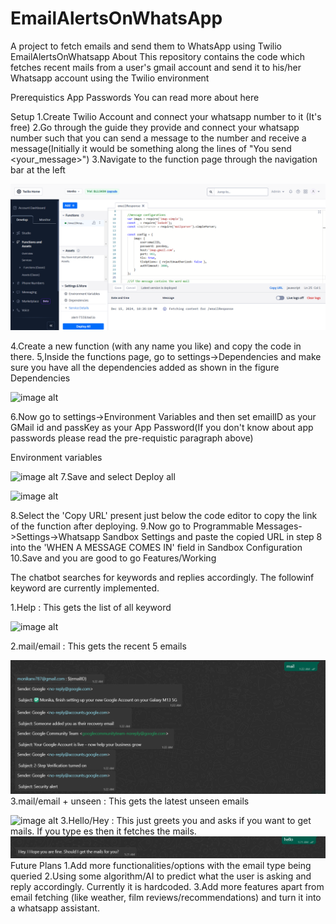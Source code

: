 # EmailAlertsOnWhatsApp
A project to fetch emails and send them to  WhatsApp using Twilio
EmailAlertsOnWhatsapp
About
This repository contains the code which fetches recent mails from a user's gmail account and send it to his/her Whatsapp account using the Twilio environment

Prerequistics
App Passwords
You can read more about here

Setup
  1.Create Twilio Account and connect your whatsapp number to it (It's free)
  2.Go through the guide they provide and connect your whatsapp number such that you can send a message to the number and receive a message(Initially it would be something along the lines of "You send <your_message>")
  3.Navigate to the function page through the navigation bar at the left
  
   ![image alt](https://github.com/Monika803-ops/EmailAlertsOnWhatsApp/blob/51f6939ac590b13727fd4654428c1e556ef2c45c/Screenshot%202024-12-15%20225226.png)
  
                     
    

4.Create a new function (with any name you like) and copy the code in there.
5,Inside the functions page, go to settings->Dependencies and make sure you have all the dependencies added as shown in the figure
Dependencies
                                              
 ![image alt]()


6.Now go to settings->Environment Variables and then set emailID as your GMail id and passKey as your App Password(If you don't know about app passwords please read the pre-requistic paragraph above)

   Environment variables
 
 ![image alt]()
7.Save and select Deploy all

 ![image alt]()
 
8.Select the 'Copy URL' present just below the code editor to copy the link of the function after deploying.
9.Now go to Programmable Messages->Settings->Whatsapp Sandbox Settings and paste the copied URL in step 8 into the 'WHEN A MESSAGE COMES IN' field in Sandbox Configuration
10.Save and you are good to go
Features/Working

The chatbot searches for keywords and replies accordingly. The followinf keyword are currently implemented.

1.Help : This gets the list of all keyword
 
 ![image alt]()

2.mail/email : This gets the recent 5 emails
 
 ![image alt](https://github.com/Monika803-ops/EmailAlertsOnWhatsApp/blob/53c93a12916214300f59eb5fb70cf756a2ab7482/Screenshot%202024-12-16%20013324.png)
3.mail/email + unseen : This gets the latest  unseen emails
 

 ![image alt]()
3.Hello/Hey : This just greets you and asks if you want to get mails. If you type es then it fetches the mails.
  ![image alt](https://github.com/Monika803-ops/EmailAlertsOnWhatsApp/blob/f8a68fff3264c7f7d02a69d11179b798ca67d457/Screenshot%202024-12-16%20013809.png)
Future Plans
1.Add more functionalities/options with the email type being queried
2.Using some algorithm/AI to predict what the user is asking and reply accordingly. Currently it is hardcoded.
3.Add more features apart from email fetching (like weather, film reviews/recommendations) and turn it into a whatsapp assistant.


